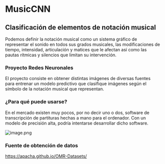 # MusicCNN
## Clasificación de elementos de notación musical
Podemos definir la notación musical como un sistema gráfico de representar el sonido en todos sus grados musicales, las modificaciones de tiempo, intensidad, articulación y matices que le afectan así como las pautas rítmicas y silencios que limitan su intervención.

### Proyecto Redes Neuronales
El proyecto consiste en obtener distintas imágenes de diversas fuentes para entrenar un modelo predictivo que clasifique imágenes según el símbolo de la notación musical que representan.

### ¿Para qué puede usarse?
En el mercado existen muy pocos, por no decir uno o dos, software de transcripción de partituras hechas a mano para el ordenador. Con un modelo de precisión alta, podría intentarse desarrollar dicho software.

![image.png](https://apacha.github.io/OMR-Datasets/samples/universal-music-symbol-collection.png)

### Fuente de obtención de datos
https://apacha.github.io/OMR-Datasets/